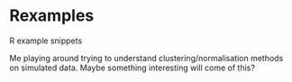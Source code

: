 Rexamples
=========

R example snippets

Me playing around trying to understand clustering/normalisation methods on simulated data.
Maybe something interesting will come of this?

